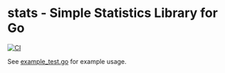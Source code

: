 # stats - Simple Statistics Library for Go
[![CI](https://github.com/tebeka/vec/actions/workflows/go.yml/badge.svg)](https://github.com/tebeka/vec/actions/workflows/go.yml)

See [example_test.go](example_test.go) for example usage.
